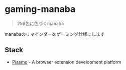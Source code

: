 # gaming-manaba

> 256色に色づくmanaba

manabaのリマインダーをゲーミング仕様にします
## Stack

- [Plasmo](https://www.plasmo.com/) - A browser extension development platform
